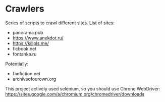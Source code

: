 # Crawlers

Series of scripts to crawl different sites.
List of sites:

* panorama.pub
* https://www.anekdot.ru/
* https://killpls.me/
* ficbook.net
* fontanka.ru

Potentially:
* fanfiction.net
* archiveofourown.org

This project actively used selenium, so you should use Chrone WebDriver: https://sites.google.com/a/chromium.org/chromedriver/downloads